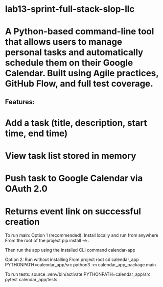# lab13-sprint-full-stack-slop-llc

# A Python-based command-line tool that allows users to manage personal tasks and automatically schedule them on their Google Calendar. Built using Agile practices, GitHub Flow, and full test coverage.


## Features:
# Add a task (title, description, start time, end time)
# View task list stored in memory
# Push task to Google Calendar via OAuth 2.0
# Returns event link on successful creation

To run main:
Option 1 (recommended): Install locally and run from anywhere
From the root of the project
pip install -e .

Then run the app using the installed CLI command
calendar-app

Option 2: Run without installing
From project root
cd calendar_app PYTHONPATH=calendar_app/src python3 -m calendar_app_package.main

To run tests:
source .venv/bin/activate
PYTHONPATH=calendar_app/src pytest calendar_app/tests

